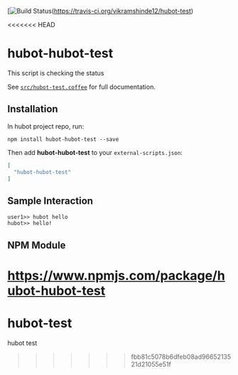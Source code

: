 [![Build Status](https://api.travis-ci.org/vikramshinde12/hubot-test.svg?branch=master)(https://travis-ci.org/vikramshinde12/hubot-test)

<<<<<<< HEAD
# hubot-hubot-test

This script is checking the status

See [`src/hubot-test.coffee`](src/hubot-test.coffee) for full documentation.

## Installation

In hubot project repo, run:

`npm install hubot-hubot-test --save`

Then add **hubot-hubot-test** to your `external-scripts.json`:

```json
[
  "hubot-hubot-test"
]
```

## Sample Interaction

```
user1>> hubot hello
hubot>> hello!
```

## NPM Module

https://www.npmjs.com/package/hubot-hubot-test
=======
# hubot-test
hubot test
>>>>>>> fbb81c5078b6dfeb08ad9665213521d21055e51f
